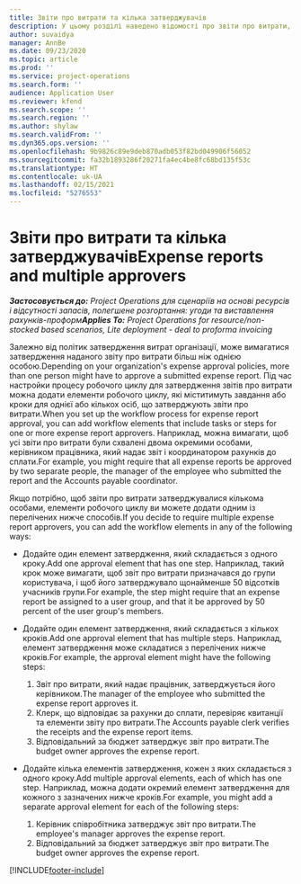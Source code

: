 ```yaml
---
title: Звіти про витрати та кілька затверджувачів
description: У цьому розділі наведено відомості про звіти про витрати, які вимагають затвердження більш, ніж однією особою.
author: suvaidya
manager: AnnBe
ms.date: 09/23/2020
ms.topic: article
ms.prod: ''
ms.service: project-operations
ms.search.form: ''
audience: Application User
ms.reviewer: kfend
ms.search.scope: ''
ms.search.region: ''
ms.author: shylaw
ms.search.validFrom: ''
ms.dyn365.ops.version: ''
ms.openlocfilehash: 9b9826c89e9deb870adb053f82bd049906f56052
ms.sourcegitcommit: fa32b1893286f20271fa4ec4be8fc68bd135f53c
ms.translationtype: HT
ms.contentlocale: uk-UA
ms.lasthandoff: 02/15/2021
ms.locfileid: "5276553"
---
```

# <a name="expense-reports-and-multiple-approvers"></a><span data-ttu-id="77b8d-103">Звіти про витрати та кілька затверджувачів</span><span class="sxs-lookup"><span data-stu-id="77b8d-103">Expense reports and multiple approvers</span></span>

<span data-ttu-id="77b8d-104">_**Застосовується до:** Project Operations для сценаріїв на основі ресурсів і відсутності запасів, полегшене розгортання: угоди та виставлення рахунків-проформ_</span><span class="sxs-lookup"><span data-stu-id="77b8d-104">_**Applies To:** Project Operations for resource/non-stocked based scenarios, Lite deployment - deal to proforma invoicing_</span></span>

<span data-ttu-id="77b8d-105">Залежно від політик затвердження витрат організації, може вимагатися затвердження наданого звіту про витрати більш ніж однією особою.</span><span class="sxs-lookup"><span data-stu-id="77b8d-105">Depending on your organization's expense approval policies, more than one person might have to approve a submitted expense report.</span></span> <span data-ttu-id="77b8d-106">Під час настройки процесу робочого циклу для затвердження звітів про витрати можна додати елементи робочого циклу, які міститимуть завдання або кроки для однієї або кількох осіб, що затверджують звіти про витрати.</span><span class="sxs-lookup"><span data-stu-id="77b8d-106">When you set up the workflow process for expense report approval, you can add workflow elements that include tasks or steps for one or more expense report approvers.</span></span> <span data-ttu-id="77b8d-107">Наприклад, можна вимагати, щоб усі звіти про витрати були схвалені двома окремими особами, керівником працівника, який надає звіт і координатором рахунків до сплати.</span><span class="sxs-lookup"><span data-stu-id="77b8d-107">For example, you might require that all expense reports be approved by two separate people, the manager of the employee who submitted the report and the Accounts payable coordinator.</span></span>

<span data-ttu-id="77b8d-108">Якщо потрібно, щоб звіти про витрати затверджувалися кількома особами, елементи робочого циклу ви можете додати одним із перелічених нижче способів.</span><span class="sxs-lookup"><span data-stu-id="77b8d-108">If you decide to require multiple expense report approvers, you can add the workflow elements in any of the following ways:</span></span>

- <span data-ttu-id="77b8d-109">Додайте один елемент затвердження, який складається з одного кроку.</span><span class="sxs-lookup"><span data-stu-id="77b8d-109">Add one approval element that has one step.</span></span> <span data-ttu-id="77b8d-110">Наприклад, такий крок може вимагати, щоб звіт про витрати призначався до групи користувача, і щоб його затверджувало щонайменше 50 відсотків учасників групи.</span><span class="sxs-lookup"><span data-stu-id="77b8d-110">For example, the step might require that an expense report be assigned to a user group, and that it be approved by 50 percent of the user group's members.</span></span>
- <span data-ttu-id="77b8d-111">Додайте один елемент затвердження, який складається з кількох кроків.</span><span class="sxs-lookup"><span data-stu-id="77b8d-111">Add one approval element that has multiple steps.</span></span> <span data-ttu-id="77b8d-112">Наприклад, елемент затвердження може складатися з перелічених нижче кроків.</span><span class="sxs-lookup"><span data-stu-id="77b8d-112">For example, the approval element might have the following steps:</span></span>

    1. <span data-ttu-id="77b8d-113">Звіт про витрати, який надає працівник, затверджується його керівником.</span><span class="sxs-lookup"><span data-stu-id="77b8d-113">The manager of the employee who submitted the expense report approves it.</span></span>
    2. <span data-ttu-id="77b8d-114">Клерк, що відповідає за рахунки до сплати, перевіряє квитанції та елементи звіту про витрати.</span><span class="sxs-lookup"><span data-stu-id="77b8d-114">The Accounts payable clerk verifies the receipts and the expense report items.</span></span>
    3. <span data-ttu-id="77b8d-115">Відповідальний за бюджет затверджує звіт про витрати.</span><span class="sxs-lookup"><span data-stu-id="77b8d-115">The budget owner approves the expense report.</span></span>

- <span data-ttu-id="77b8d-116">Додайте кілька елементів затвердження, кожен з яких складається з одного кроку.</span><span class="sxs-lookup"><span data-stu-id="77b8d-116">Add multiple approval elements, each of which has one step.</span></span> <span data-ttu-id="77b8d-117">Наприклад, можна додати окремий елемент затвердження для кожного з зазначених нижче кроків.</span><span class="sxs-lookup"><span data-stu-id="77b8d-117">For example, you might add a separate approval element for each of the following steps:</span></span>

    1. <span data-ttu-id="77b8d-118">Керівник співробітника затверджує звіт про витрати.</span><span class="sxs-lookup"><span data-stu-id="77b8d-118">The employee's manager approves the expense report.</span></span>
    2. <span data-ttu-id="77b8d-119">Відповідальний за бюджет затверджує звіт про витрати.</span><span class="sxs-lookup"><span data-stu-id="77b8d-119">The budget owner approves the expense report.</span></span>


[!INCLUDE[footer-include](../includes/footer-banner.md)]